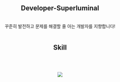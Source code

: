 <div align='center'>
<h2>Developer-Superluminal</h2>
<br/>
꾸준히 발전하고 문제를 해결할 줄 아는 개발자를 지향합니다!
<br/><br/>
  <h2>Skill</h2>
  
<br/><br/>

<p align="center">
  <a href="https://skillicons.dev">
    <img src="https://skillicons.dev/icons?i=html,js,react,redux,git,py,vscode,ai" />
  </a>
</p>
  </div>
